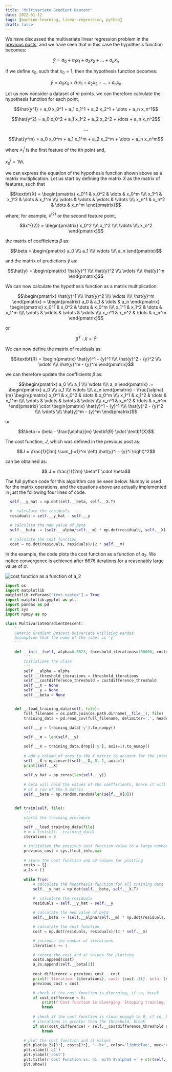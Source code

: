 ```yaml
---
title: "Multivariate Gradient Descent"
date: 2022-01-12
tags: [machine-learning, linear-regression, python]
draft: false
---
```


We have discussed the multivariate linear regression problem in the [previous posts](/post/ml_linearreg_multivariate), and we have seen that in this case the hypothesis function becomes:

$$\hat{y} = a_0 + a_1 x_1 +  a_2 x_2 + \dots +  a_n x_n$$

If we define $x_0$, such that $x_0 = 1$, then the hypothesis function becomes:

$$\hat{y} = a_0 x_0 + a_1 x_1 +  a_2 x_2 + \dots +  a_n x_n$$


Let us now consider a dataset of $m$ points. we can therefore calculate the hypothesis function for each point,

$$\hat{y^1} = a_0 x_0^1 + a_1 x_1^1 +  a_2 x_2^1 + \dots +  a_n x_n^1$$

$$\hat{y^2} = a_0 x_0^2 + a_1 x_1^2 +  a_2 x_2^2 + \dots +  a_n x_n^2$$

$$\dots$$

$$\hat{y^m} = a_0 x_0^m + a_1 x_1^m +  a_2 x_2^m + \dots +  a_n x_n^m$$

where 
$x_1^i$ is the first feature of the $i$th point and,

$x_0^i = 1 \forall i$.

we can express the equation of the hypothesis function shown above as a matrix multiplication. Let us start by defining the matrix $X$ as the matrix of features, such that 


$$\textbf{X} = \begin{pmatrix}
x_0^1 & x_0^2 & \dots & x_0^m \\\\
x_1^1 & x_1^2 & \dots & x_1^m \\\\
\vdots & \vdots & \vdots & \vdots \\\\
x_n^1 & x_n^2 & \dots & x_n^m
\end{pmatrix}$$

where, for example, $x^{(2)}$ or the second feature point,

$$x^{(2)} = \begin{pmatrix}
x_0^2 \\\\
x_1^2 \\\\
\vdots \\\\
x_n^2
\end{pmatrix}$$


the matrix of coefficients $\beta$ as:

$$\beta = \begin{pmatrix}
a_0 \\\\
a_1 \\\\
\vdots \\\\
a_n
\end{pmatrix}$$

and the matrix of predictions $\hat{y}$ as:

$$\hat{y} = \begin{pmatrix}
\hat{y}^1 \\\\
\hat{y}^2 \\\\
\vdots \\\\
\hat{y}^m
\end{pmatrix}$$



We can now calculate the hypothesis function as a matrix multiplication:

$$\begin{pmatrix}
\hat{y}^1 \\\\
\hat{y}^2 \\\\
\vdots \\\\
\hat{y}^m
\end{pmatrix} = 
\begin{pmatrix}
a_0 & a_1 & \dots & a_n
\end{pmatrix} 
\begin{pmatrix}
x_0^1 & x_0^2 & \dots & x_0^m \\\\
x_1^1 & x_1^2 & \dots & x_1^m \\\\
\vdots & \vdots & \vdots & \vdots \\\\
x_n^1 & x_n^2 & \dots & x_n^m
\end{pmatrix}$$

or

$$\beta^T \cdot X = \hat{Y}$$


We can now define the matrix of residuals as:

$$\textbf{R} = \begin{pmatrix}
\hat{y}^1 - {y}^1 \\\\
\hat{y}^2 - {y}^2 \\\\
\vdots \\\\
\hat{y}^m - {y}^m
\end{pmatrix}$$

we can therefore update the coefficients $\beta$ as:

$$\begin{pmatrix}
a_0 \\\\
a_1 \\\\
\vdots \\\\
a_n
\end{pmatrix} :=
\begin{pmatrix}
a_0 \\\\
a_1 \\\\
\vdots \\\\
a_n
\end{pmatrix} - \frac{\alpha}{m}
\begin{pmatrix}
x_0^1 & x_0^2 & \dots & x_0^m \\\\
x_1^1 & x_1^2 & \dots & x_1^m \\\\
\vdots & \vdots & \vdots & \vdots \\\\
x_n^1 & x_n^2 & \dots & x_n^m
\end{pmatrix} \cdot \begin{pmatrix}
\hat{y}^1 - {y}^1 \\\\
\hat{y}^2 - {y}^2 \\\\
\vdots \\\\
\hat{y}^m - {y}^m
\end{pmatrix}$$

or

$$\beta := \beta - \frac{\alpha}{m} \textbf{R} \cdot \textbf{X}$$

The cost function, $J$, which was defined in the previous post as:

$$J = \frac{1}{2m} \sum_{i=1}^m \left( \hat{y}^i - {y}^i \right)^2$$

can be obtained as:

$$ J = \frac{1}{2m} \beta^T \cdot \beta$$

The full python code for this algorithm can be seen below. Numpy is used for the matrix operations, and the equations above are actually implemented in just the following four lines of code.

```python
  self.__y_hat = np.dot(self.__beta, self.__X.T)

  #  calculate the residuals
  residuals = self.__y_hat - self.__y
  
  # calculate the new value of beta
  self.__beta -= (self.__alpha/self.__m) * np.dot(residuals, self.__X)

  # calculate the cost function
  cost = np.dot(residuals, residuals)/(2 * self.__m)
```

In the example, the code plots the  cost function as a function of $a_2$. We notice convergence is achieved after 6676 iterations for a reasonably large value of $\alpha$. 


![cost function as a function of $a_2$](/post/img/ml_linearreg_multivariatedescent_fig1.jpeg)



```python
import os
import matplotlib
matplotlib.rcParams['text.usetex'] = True
import matplotlib.pyplot as plt
import pandas as pd
import sys
import numpy as np

class MultivariateGradientDescent:
    '''
    Generic Gradient Descent Univariate utilizing pandas
    Assumption that the name of the label is 'y'
    '''

    def __init__(self, alpha=0.0023, threshold_iterations=100000, costdifference_threshold=0.00001):
        '''
        Initializes the class
        '''
        self.__alpha = alpha
        self.__threshold_iterations = threshold_iterations
        self.__costdifference_threshold = costdifference_threshold
        self.__X = None
        self.__y = None
        self.__beta = None


    def __load_training_data(self, file):
        full_filename = os.path.join(os.path.dirname(__file__), file)
        training_data = pd.read_csv(full_filename, delimiter=',', header=0, index_col=False)

        self.__y = training_data['y'].to_numpy()
        
        self.__m = len(self.__y)

        self.__X = training_data.drop(['y'], axis=1).to_numpy()
        
        # add a column of ones to the X matrix to account for the intercept, a0
        self.__X = np.insert(self.__X, 0, 1, axis=1)
        print(self.__X)
        
        self.y_hat = np.zeros(len(self.__y))
        
        # beta will hold the values of the coefficients, hence it will be  the size 
        # of a row of the X matrix
        self.__beta = np.random.random(len(self.__X[0]))


    def train(self, file):
        '''
        starts the training procedure
        '''
        self.__load_training_data(file)
        # m = len(self.__training_data)
        iterations = 0

        # initialize the previous cost function value to a large number
        previous_cost = sys.float_info.max
        
        # store the cost function and a2 values for plotting
        costs = []
        a_2s = []
        
        while True:
            # calculate the hypothesis function for all training data
            self.__y_hat = np.dot(self.__beta, self.__X.T)

            #  calculate the residuals
            residuals = self.__y_hat - self.__y
            
            # calculate the new value of beta
            self.__beta -= (self.__alpha/self.__m) * np.dot(residuals, self.__X)

            # calculate the cost function
            cost = np.dot(residuals, residuals)/(2 * self.__m)

            # increase the number of iterations
            iterations += 1

            # record the cost and a1 values for plotting
            costs.append(cost)
            a_2s.append(self.__beta[2])
            
            cost_difference = previous_cost - cost
            print(f'Iteration: {iterations}, cost: {cost:.3f}, beta: {self.__beta}')
            previous_cost = cost

            # check if the cost function is diverging, if so, break
            if cost_difference < 0:
                print(f'Cost function is diverging. Stopping training.')
                break
            
            # check if the cost function is close enough to 0, if so, break or if the number of 
            # iterations is greater than the threshold, break
            if abs(cost_difference) < self.__costdifference_threshold or iterations > self.__threshold_iterations:
                break

        # plot the cost function and a1 values
        plt.plot(a_2s[3:], costs[3:], '--bx', color='lightblue', mec='red')
        plt.xlabel('a2')
        plt.ylabel('cost')
        plt.title(r'Cost Function vs. a1, with $\alpha$ =' + str(self.__alpha))
        plt.show()
```

